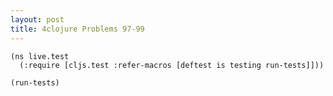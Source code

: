 ```yaml
---
layout: post
title: 4clojure Problems 97-99
---
```


<pre><code class="language-klipse">(ns live.test
  (:require [cljs.test :refer-macros [deftest is testing run-tests]]))
  
(run-tests)
</code></pre>

